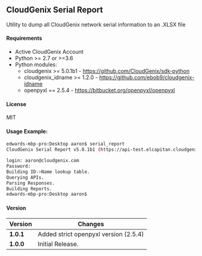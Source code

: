 CloudGenix Serial Report
--------
Utility to dump all CloudGenix network serial information to an .XLSX file

#### Requirements
* Active CloudGenix Account
* Python >= 2.7 or >=3.6
* Python modules:
    * cloudgenix >= 5.0.1b1 - <https://github.com/CloudGenix/sdk-python>
    * cloudgenix_idname >= 1.2.0 - <https://github.com/ebob9/cloudgenix-idname>
    * openpyxl == 2.5.4 - <https://bitbucket.org/openpyxl/openpyxl>

#### License
MIT

#### Usage Example:
```bash
edwards-mbp-pro:Desktop aaron$ serial_report
CloudGenix Serial Report v5.0.1b1 (https://api-test.elcapitan.cloudgenix.com)

login: aaron@cloudgenix.com
Password: 
Building ID->Name lookup table.
Querying APIs.
Parsing Responses.
Building Reports.
edwards-mbp-pro:Desktop aaron$ 
```

#### Version
Version | Changes
------- | --------
**1.0.1**| Added strict openpyxl version (2.5.4)
**1.0.0**| Initial Release.